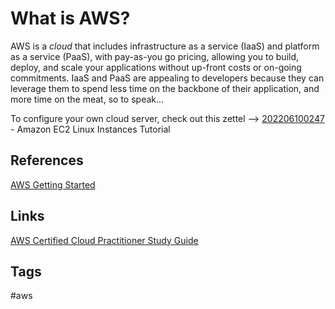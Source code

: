 # What is AWS? 

AWS is a *cloud* that includes infrastructure as a service (IaaS) and platform as a service (PaaS), with pay-as-you go pricing, allowing you to build, deploy, and scale your applications without up-front costs or on-going commitments. IaaS and PaaS are appealing to developers because they can leverage them to spend less time on the backbone of their application, and more time on the meat, so to speak...  

To configure your own cloud server, check out this zettel --> [202206100247](../202206100247) - Amazon EC2 Linux Instances Tutorial

## References
[AWS Getting Started](https://aws.amazon.com/getting-started/?nc1=f_cc)

## Links
[AWS Certified Cloud Practitioner Study Guide](../202309110348)

## Tags
#aws
